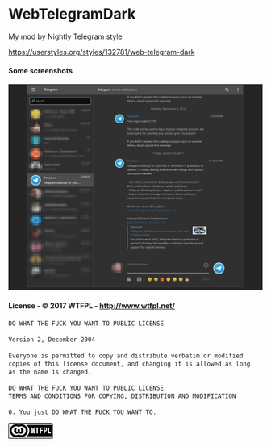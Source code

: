 # WebTelegramDark

My mod by Nightly Telegram style

https://userstyles.org/styles/132781/web-telegram-dark

#### Some screenshots

![](/screenshots/telegram-web.png?raw=true)

#### License - © 2017 WTFPL - http://www.wtfpl.net/

```
DO WHAT THE FUCK YOU WANT TO PUBLIC LICENSE 

Version 2, December 2004

Everyone is permitted to copy and distribute verbatim or modified
copies of this license document, and changing it is allowed as long
as the name is changed.

DO WHAT THE FUCK YOU WANT TO PUBLIC LICENSE
TERMS AND CONDITIONS FOR COPYING, DISTRIBUTION AND MODIFICATION

0. You just DO WHAT THE FUCK YOU WANT TO.

```
[![WTFPL](/screenshots/wtfpl-badge-1.png?raw=true)](http://www.wtfpl.net "WTFPL")
